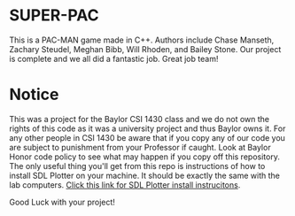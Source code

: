 # SUPER-PAC
This is a PAC-MAN game made in C++. Authors include Chase Manseth, Zachary Steudel, Meghan Bibb, Will Rhoden, and Bailey Stone. Our project is complete and we all did a fantastic job. Great job team!

# Notice
This was a project for the Baylor CSI 1430 class and we do not own the rights of this code as it was a university project and thus Baylor owns it. For any other people in CSI 1430 be aware that if you copy any of our code you are subject to punishment from your Professor if caught. Look at Baylor Honor code policy to see what may happen if you copy off this repository. The only useful thing you'll get from this repo is instructions of how to install SDL Plotter on your machine. It should be exactly the same with the lab computers. [Click this link for SDL Plotter install instrucitons](https://github.com/ChaseManseth/SUPER-PAC/blob/master/installSDL2.md).

Good Luck with your project!
